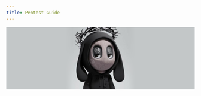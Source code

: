 ```yaml
---
title: Pentest Guide
---
```


<img src="https://raw.githubusercontent.com/sudogodx/sudogodx/refs/heads/main/image/cover.png">